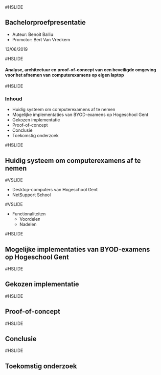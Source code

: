 #HSLIDE
## Bachelorproefpresentatie

- Auteur: Benoit Balliu
- Promotor: Bert Van Vreckem

13/06/2019

#HSLIDE
#### Analyse, architectuur en proof-of-concept van een beveiligde omgeving voor het afnemen van computerexamens op eigen laptop


#HSLIDE

### Inhoud

- Huidig systeem om computerexamens af te nemen
- Mogelijke implementaties van BYOD-examens op Hogeschool Gent
- Gekozen implementatie
- Proof-of-concept
- Conclusie
- Toekomstig onderzoek

#HSLIDE

## Huidig systeem om computerexamens af te nemen

#VSLIDE

- Desktop-computers van Hogeschool Gent
- NetSupport School

#VSLIDE

- Functionaliteiten
  - Voordelen
  - Nadelen

#HSLIDE

## Mogelijke implementaties van BYOD-examens op Hogeschool Gent

#HSLIDE

## Gekozen implementatie

#HSLIDE

## Proof-of-concept

#HSLIDE

## Conclusie

#HSLIDE

## Toekomstig onderzoek
